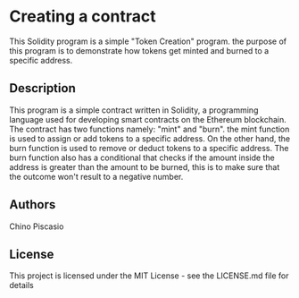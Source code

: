 # Creating a contract

This Solidity program is a simple "Token Creation" program. the purpose of this program is to demonstrate how tokens get minted and burned to a specific address.

## Description

This program is a simple contract written in Solidity, a programming language used for developing smart contracts on the Ethereum blockchain. The contract has two functions namely: "mint" and "burn". the mint function is used to assign or add tokens to a specific address. On the other hand, the burn function is used to remove or deduct tokens to a specific address. The burn function also has a conditional that checks if the amount inside the address is greater than the amount to be burned, this is to make sure that the outcome won't result to a negative number.

## Authors

Chino Piscasio

## License

This project is licensed under the MIT License - see the LICENSE.md file for details
